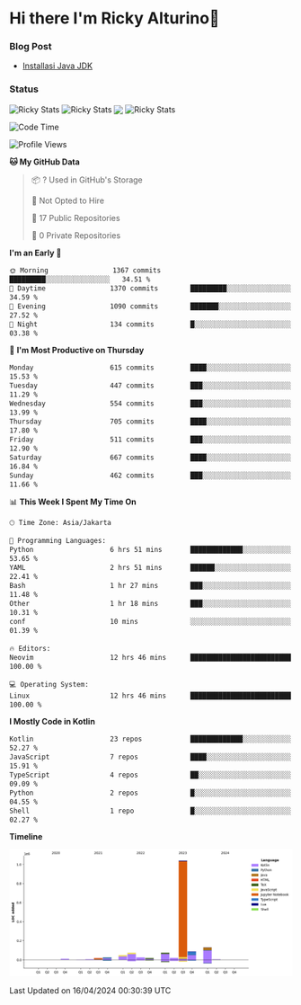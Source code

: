 # Hi there I'm Ricky Alturino👋

### Blog Post

<!-- BLOG-POST-LIST:START -->

- [Installasi Java JDK](https://onirutla.medium.com/installasi-java-jdk-ec701beeb5cb?source=rss-d9d81c918cc9------2)
<!-- BLOG-POST-LIST:END -->

### Status

<img align="center" alt="Ricky Stats" src="https://github-readme-stats.vercel.app/api?username=Alturino&theme=dark&show_icons=true&hide_border=false" />
<img align="center" alt="Ricky Stats" src="https://github-readme-stats.vercel.app/api/top-langs/?username=Alturino&theme=dark&show_icons=true&layout=compact"/>
<img align="center" width="640px" src="https://github-readme-stats.vercel.app/api/wakatime?username=Alturino&layout=compact&hide_border=true&theme=dark">
<img align="center" alt="Ricky Stats" src="https://leetcard.jacoblin.cool/onirutla?border=0&radius=20&ext=activity"/>

<!--START_SECTION:waka-->
![Code Time](http://img.shields.io/badge/Code%20Time-218%20hrs%2022%20mins-blue)

![Profile Views](http://img.shields.io/badge/Profile%20Views-0-blue)

**🐱 My GitHub Data** 

> 📦 ? Used in GitHub's Storage 
 > 
> 🚫 Not Opted to Hire
 > 
> 📜 17 Public Repositories 
 > 
> 🔑 0 Private Repositories 
 > 
**I'm an Early 🐤** 

```text
🌞 Morning                1367 commits        █████████░░░░░░░░░░░░░░░░   34.51 % 
🌆 Daytime                1370 commits        █████████░░░░░░░░░░░░░░░░   34.59 % 
🌃 Evening                1090 commits        ███████░░░░░░░░░░░░░░░░░░   27.52 % 
🌙 Night                  134 commits         █░░░░░░░░░░░░░░░░░░░░░░░░   03.38 % 
```
📅 **I'm Most Productive on Thursday** 

```text
Monday                   615 commits         ████░░░░░░░░░░░░░░░░░░░░░   15.53 % 
Tuesday                  447 commits         ███░░░░░░░░░░░░░░░░░░░░░░   11.29 % 
Wednesday                554 commits         ███░░░░░░░░░░░░░░░░░░░░░░   13.99 % 
Thursday                 705 commits         ████░░░░░░░░░░░░░░░░░░░░░   17.80 % 
Friday                   511 commits         ███░░░░░░░░░░░░░░░░░░░░░░   12.90 % 
Saturday                 667 commits         ████░░░░░░░░░░░░░░░░░░░░░   16.84 % 
Sunday                   462 commits         ███░░░░░░░░░░░░░░░░░░░░░░   11.66 % 
```


📊 **This Week I Spent My Time On** 

```text
🕑︎ Time Zone: Asia/Jakarta

💬 Programming Languages: 
Python                   6 hrs 51 mins       █████████████░░░░░░░░░░░░   53.65 % 
YAML                     2 hrs 51 mins       ██████░░░░░░░░░░░░░░░░░░░   22.41 % 
Bash                     1 hr 27 mins        ███░░░░░░░░░░░░░░░░░░░░░░   11.48 % 
Other                    1 hr 18 mins        ███░░░░░░░░░░░░░░░░░░░░░░   10.31 % 
conf                     10 mins             ░░░░░░░░░░░░░░░░░░░░░░░░░   01.39 % 

🔥 Editors: 
Neovim                   12 hrs 46 mins      █████████████████████████   100.00 % 

💻 Operating System: 
Linux                    12 hrs 46 mins      █████████████████████████   100.00 % 
```

**I Mostly Code in Kotlin** 

```text
Kotlin                   23 repos            █████████████░░░░░░░░░░░░   52.27 % 
JavaScript               7 repos             ████░░░░░░░░░░░░░░░░░░░░░   15.91 % 
TypeScript               4 repos             ██░░░░░░░░░░░░░░░░░░░░░░░   09.09 % 
Python                   2 repos             █░░░░░░░░░░░░░░░░░░░░░░░░   04.55 % 
Shell                    1 repo              █░░░░░░░░░░░░░░░░░░░░░░░░   02.27 % 
```



**Timeline**

![Lines of Code chart](https://raw.githubusercontent.com/Alturino/Alturino/main/assets/bar_graph.png)


 Last Updated on 16/04/2024 00:30:39 UTC
<!--END_SECTION:waka-->
